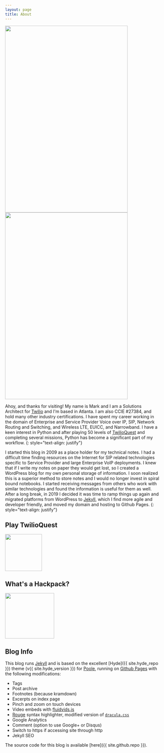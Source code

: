 ```yaml
---
layout: page
title: About
---
```


<div class="parent">
  <img class="hackpackv4" src="{{ site.baseurl }}/blog/assets/hackpackv4.png" width="400" height="608" />
  <img class="hackpackv4-lights" src="{{ site.baseurl }}/blog/assets/hackpackv4-lights.gif" width="400" height="608" />
</div>

Ahoy,  and thanks for visiting! My name is Mark and I am a Solutions Architect for [Twilio](http://www.twilio.com) and I'm based in Atlanta. I am also CCIE #27384, and hold many other industry certifications. I have spent my career working in the domain of Enterprise and Service Provider Voice over IP,  SIP,  Network Routing and Switching, and Wireless LTE, EUICC, and Narrowband. I have a keen interest in Python and after playing 50 levels of [TwilioQuest](http://twilio.com/quest) and completing several missions, Python has become a significant part of my workflow. 
{: style="text-align: justify"}

I started this blog in 2009 as a place holder for my technical notes.  I had a difficult time finding resources on the Internet for SIP related technologies specific to Service Provider and large Enterprise VoIP deployments. I knew that if I write my notes on paper they would get lost, so I created a WordPress blog for my own personal storage of information. I soon realized this is a superior method to store notes and I would no longer invest in spiral bound notebooks. I started receiving messages from others who work with similar technologies and found the information is useful for them as well. After a long break, in 2019 I decided it was time to ramp things up again and migrated platforms from WordPress to [Jekyll](https://jekyllrb.com), which I find more agile and developer friendly, and moved my domain and hosting to Github Pages. 
{: style="text-align: justify"}

## Play TwilioQuest  
[<img src="{{ site.baseurl }}/blog/assets/base-avatar.png" width="120" height="120">](http://twilio.com/quest) 

## What's a Hackpack?
[<img src="{{ site.baseurl }}/blog/assets/hackpack-knoll.png" width="160" height="148">](http://hackpack.cc) 


## Blog Info

This blog runs [Jekyll](https://jekyllrb.com) and is based on the excellent [Hyde]({{ site.hyde_repo }}) theme (v{{ site.hyde_version }}) for [Poole](http://getpoole.com), running on [Github Pages](https://pages.github.com) with the following modifications:

- Tags
- Post archive
- Footnotes (because kramdown)
- Excerpts on index page
- Pinch and zoom on touch devices
- Video embeds with [fluidvids.js](https://blog.videojs.com)
- [Rouge](https://github.com/jneen/rouge) syntax highlighter, modified version of [`dracula.css`](https://github.com/dracula/pygments)
- Google Analytics
- Comment (option to use Google+ or Disqus)
- Switch to https if accessing site through http
- Jekyll SEO

The source code for this blog is available [here]({{ site.github.repo }}).


